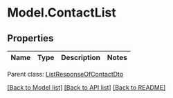 # Model.ContactList
## Properties
Name | Type | Description | Notes
------------ | ------------- | ------------- | -------------

 Parent class: [ListResponseOfContactDto](ListResponseOfContactDto.md)

[[Back to Model list]](README.md#documentation-for-models) [[Back to API list]](README.md#documentation-for-api-endpoints) [[Back to README]](README.md)


